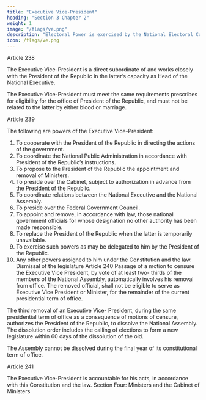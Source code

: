 ```yaml
---
title: "Executive Vice-President"
heading: "Section 3 Chapter 2"
weight: 1
image: "/flags/ve.png"
description: "Electoral Power is exercised by the National Electoral Council as governing body, and by the latter’s subordinate organs"
icon: /flags/ve.png
---
```




Article 238

The Executive Vice-President is a direct subordinate of and works closely with the President of the Republic in the latter’s capacity as Head of the National Executive.

The Executive Vice-President must meet the same requirements prescribes for eligibility for the office of President of the Republic, and must not be related to the latter by either blood or marriage.


Article 239

The following are powers of the Executive Vice-President:
1. To cooperate with the President of the Republic in directing the actions of the government.
2. To coordinate the National Public Administration in accordance with President of the Republic’s instructions.
3. To propose to the President of the Republic the appointment and removal of Ministers.
4. To preside over the Cabinet, subject to authorization in advance from the President of the Republic.
5. To coordinate relations between the National Executive and the National Assembly. 
6. To preside over the Federal Government Council.
7. To appoint and remove, in accordance with law, those national government
officials for whose designation no other authority has been made responsible.
8. To replace the President of the Republic when the latter is temporarily
unavailable.
9. To exercise such powers as may be delegated to him by the President of the
Republic.
10. Any other powers assigned to him under the Constitution and the law.
Dismissal of the legislature
Article 240
Passage of a motion to censure the Executive Vice President, by vote of at least two-
thirds of the members of the National Assembly, automatically involves his removal from office. The removed official, shall not be eligible to serve as Executive Vice President or Minister, for the remainder of the current presidential term of office. 

The third removal of an Executive Vice- President, during the same presidential term of office as a consequence of motions of censure, authorizes the President of the Republic, to dissolve the National Assembly. The dissolution order includes the calling of elections to form a new legislature within 60 days of the dissolution of the old.

The Assembly cannot be dissolved during the final year of its constitutional term of office.

Article 241

The Executive Vice-President is accountable for his acts, in accordance with this Constitution and the law. Section Four: Ministers and the Cabinet of Ministers

